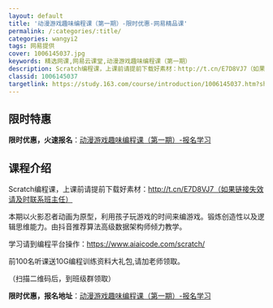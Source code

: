 ```yaml
---
layout: default
title: '动漫游戏趣味编程课（第一期）-限时优惠-网易精品课'
permalink: /:categories/:title/
categories: wangyi2
tags: 网易提供
cover: 1006145037.jpg
keywords: 精选网课,网易云课堂,动漫游戏趣味编程课（第一期）
description: Scratch编程课，上课前请提前下载好素材：http://t.cn/E7D8VJ7（如果链接失效请及时联系班主任）本期
classid: 1006145037
targetlink: https://study.163.com/course/introduction/1006145037.htm?share=1&shareId=1025206652&utm_campaign=share&utm_medium=iphoneShare&utm_source=&utm_u=1025206652
---
```


## 限时特惠

**限时优惠，火速报名**：[动漫游戏趣味编程课（第一期）-报名学习](https://study.163.com/course/introduction/1006145037.htm?share=1&shareId=1025206652&utm_campaign=share&utm_medium=iphoneShare&utm_source=&utm_u=1025206652)

## 课程介绍

Scratch编程课，上课前请提前下载好素材：http://t.cn/E7D8VJ7（如果链接失效请及时联系班主任）



本期以火影忍者动画为原型，利用孩子玩游戏的时间来编游戏。锻炼创造性以及逻辑思维能力。由抖音推荐算法高级数据架构师倾力教学。



学习请到编程平台操作：https://www.aiaicode.com/scratch/



前100名听课送10G编程训练资料大礼包,请加老师领取。

（扫描二维码后，到班级群领取）

**限时优惠，报名地址**：[动漫游戏趣味编程课（第一期）-报名学习](https://study.163.com/course/introduction/1006145037.htm?share=1&shareId=1025206652&utm_campaign=share&utm_medium=iphoneShare&utm_source=&utm_u=1025206652)

